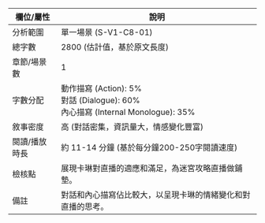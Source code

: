 | 欄位/屬性 | 說明 |
|---|---|
| 分析範圍 | 單一場景 (S-V1-C8-01) |
| 總字數 | 2800 (估計值，基於原文長度) |
| 章節/場景數 | 1 |
| 字數分配 | 動作描寫 (Action): 5%<br>對話 (Dialogue): 60%<br>內心描寫 (Internal Monologue): 35% |
| 敘事密度 | 高 (對話密集，資訊量大，情感變化豐富) |
| 閱讀/播放時長 | 約 11-14 分鐘 (基於每分鐘200-250字閱讀速度) |
| 檢核點 | 展現卡琳對直播的適應和滿足，為迷宮攻略直播做鋪墊。 |
| 備註 | 對話和內心描寫佔比較大，以呈現卡琳的情緒變化和對直播的思考。 |
